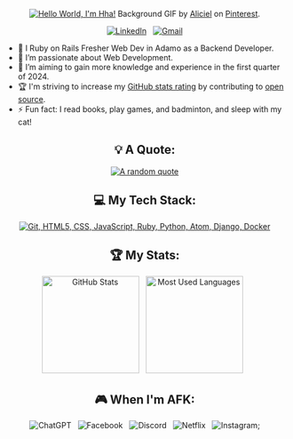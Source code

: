 <div align="center">

[![Hello World, I'm Hha!](assets/header.gif)](https://github.com/Hadayxinchao)
Background GIF by [Aliciel](https://www.pinterest.com/pin/5277724550564022/) on [Pinterest](https://www.pinterest.com/).

[![LinkedIn](https://skillicons.dev/icons?i=linkedin)](https://www.linkedin.com/in/ha-bui-923474260/) &nbsp;
[![Gmail](https://skillicons.dev/icons?i=gmail)](mailto:smithmerch2301@gmail.com?subject=Hello%20Ha,%20From%20Github)

</div>

- 🔭 I Ruby on Rails Fresher Web Dev in Adamo as a Backend Developer.
- 🌱 I’m passionate about Web Development.
- 📝 I’m aiming to gain more knowledge and experience in the first quarter of 2024.
- 🏆 I'm striving to increase my [GitHub stats rating](#🏆-my-stats) by contributing to [open source](https://opensource.com/resources/what-open-source).
- ⚡ Fun fact: I read books, play games, and badminton, and sleep with my cat!

<div align="center">

## 💡 A Quote:

[![A random quote](https://quotes-github-readme.vercel.app/api?type=horizontal&theme=dark)](https://github.com/piyushsuthar/github-readme-quotes)

## 💻 My Tech Stack:

[![Git, HTML5, CSS, JavaScript, Ruby, Python, Atom, Django, Docker](https://skillicons.dev/icons?i=git,html,css,js,ruby,py,atom,django,docker)](https://skillicons.dev)


## 🏆 My Stats:

<p>
    <img height=175 alt="GitHub Stats" src="https://github-readme-stats.vercel.app/api?username=Hadayxinchao&show_icons=true&count_private=true&theme=dark" />&nbsp;&nbsp;
    <img height=175 alt="Most Used Languages" src="https://github-readme-stats.vercel.app/api/top-langs/?username=Hadayxinchao&layout=compact&theme=dark" />&nbsp;&nbsp;
</p>

## 🎮 When I'm AFK:

![ChatGPT](https://img.shields.io/badge/chatGPT-74aa9c?style=for-the-badge&logo=openai&logoColor=white) &nbsp;
![Facebook](https://img.shields.io/badge/Facebook-%231877F2.svg?style=for-the-badge&logo=Facebook&logoColor=white) &nbsp;
![Discord](https://img.shields.io/badge/Discord-%235865F2.svg?style=for-the-badge&logo=discord&logoColor=white) &nbsp;
![Netflix](https://img.shields.io/badge/Netflix-E50914?style=for-the-badge&logo=netflix&logoColor=white) &nbsp;
![Instagram](https://img.shields.io/badge/Instagram-%23E4405F.svg?style=for-the-badge&logo=Instagram&logoColor=white);

</div>
